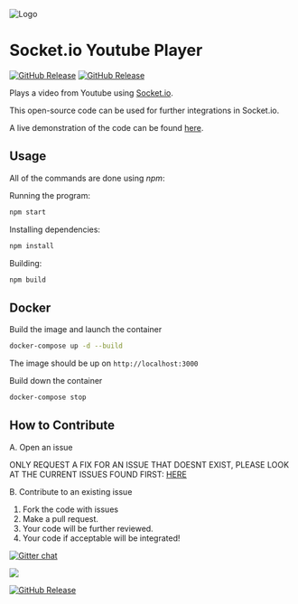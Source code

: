 ![Logo](https://raw.githubusercontent.com/cairnifex/youtube-player-socket.io/master/Logo.png)

# Socket.io Youtube Player

[![GitHub Release](https://github-basic-badges.herokuapp.com/release/bossbossk20/youtube-player-socket.io.svg)]()
[![GitHub Release](https://img.shields.io/github/license/mashape/apistatus.svg)]()

Plays a video from Youtube using [Socket.io](https://github.com/socketio/socket.io/).

This open-source code can be used for further integrations in Socket.io.

A live demonstration of the code can be found [here](https://music.kody-koy.me/).

## Usage

All of the commands are done using _npm_:

Running the program:

```bash
npm start
```

Installing dependencies:

```bash
npm install
```

Building:

```bash
npm build
```

## Docker

Build the image and launch the container

```bash
docker-compose up -d --build
```

The image should be up on `http://localhost:3000`

Build down the container

```bash
docker-compose stop
```

## How to Contribute

A. Open an issue

ONLY REQUEST A FIX FOR AN ISSUE THAT DOESNT EXIST,
PLEASE LOOK AT THE CURRENT ISSUES FOUND FIRST: [HERE](https://github.com/bossbossk20/youtube-player-socket.io/issues)

B. Contribute to an existing issue

1.  Fork the code with issues
2.  Make a pull request.
3.  Your code will be further reviewed.
4.  Your code if acceptable will be integrated!

[![Gitter chat](https://badges.gitter.im/gitterHQ/services.png)](https://gitter.im/youtube-player-socket-io/Lobby?source=orgpage)

![](https://travis-ci.com/bossbossk20/youtube-player-socket.io.svg?token=MWPeeuitAEQryBz5xkuD&branch=master)

[![GitHub Release](https://github-basic-badges.herokuapp.com/release/kennedyoliveira/github-basic-badges.svg)]()
  

